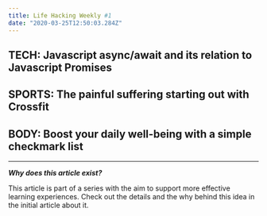 ```yaml
---
title: Life Hacking Weekly #1
date: "2020-03-25T12:50:03.284Z"
---
```


## TECH: Javascript async/await and its relation to Javascript Promises
## SPORTS: The painful suffering starting out with Crossfit
## BODY: Boost your daily well-being with a simple checkmark list

---
***Why does this article exist?***

This article is part of a series with the aim to support more effective learning experiences. Check out the details and the why behind this idea in the initial article about it.